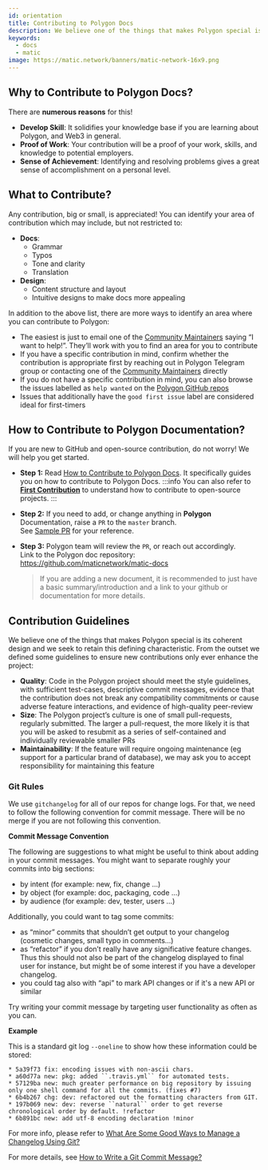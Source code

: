 ```yaml
---
id: orientation
title: Contributing to Polygon Docs
description: We believe one of the things that makes Polygon special is its coherent design and we seek to retain this defining characteristic.
keywords:
  - docs
  - matic
image: https://matic.network/banners/matic-network-16x9.png 
---
```


## **Why to Contribute to Polygon Docs?**

There are **numerous reasons** for this!
- **Develop Skill**: It solidifies your knowledge base if you are learning about Polygon, and Web3 in general.
- **Proof of Work**: Your contribution will be a proof of your work, skills, and knowledge to potential employers.
- **Sense of Achievement**: Identifying and resolving problems gives a great sense of accomplishment on a personal level.

## **What to Contribute?**
Any contribution, big or small, is appreciated! You can identify your area of contribution which may include, but not restricted to:
  - **Docs**:  
    - Grammar
    - Typos
    - Tone and clarity
    - Translation
  - **Design**:  
    - Content structure and layout
    - Intuitive designs to make docs more appealing

In addition to the above list, there are more ways to identify an area where you can contribute to Polygon:
  - The easiest is just to email one of the [Community Maintainers](/docs/contribute/community-maintainers) saying “I want to help!”. They’ll work with you to find an area for you to contribute
  - If you have a specific contribution in mind, confirm whether the contribution is appropriate first by reaching out in Polygon Telegram group or contacting one of the [Community Maintainers](/docs/contribute/community-maintainers) directly
  - If you do not have a specific contribution in mind, you can also browse the issues labelled as `help wanted` on the [Polygon GitHub repos](https://github.com/maticnetwork)
  - Issues that additionally have the `good first issue` label are considered ideal for first-timers

## **How to Contribute to Polygon Documentation?**
If you are new to GitHub and open-source contribution, do not worry! We will help you get started.
- **Step 1:** 
Read [How to Contribute to Polygon Docs](https://github.com/maticnetwork/matic-docs#how-to-contribute-to-polygon-wiki). It specifically guides you on how to contribute to Polygon Docs. 
:::info 
You can also refer to **[First Contribution](https://github.com/firstcontributions/first-contributions#first-contributions)** to understand how to contribute to open-source projects.
:::
- **Step 2:** 
If you need to add, or change anything in **Polygon** Documentation, raise a `PR` to the `master` branch.  
See [Sample PR](https://github.com/maticnetwork/matic-docs/pull/360) for your reference.

- **Step 3:** 
Polygon team will review the `PR`, or reach out accordingly.  
Link to the Polygon doc repository: https://github.com/maticnetwork/matic-docs
  > If you are adding a new document, it is recommended to just have a basic summary/introduction and a link to your github or documentation for more details.

## **Contribution Guidelines**

We believe one of the things that makes Polygon special is its coherent design and we seek to retain this defining characteristic. From the outset we defined some guidelines to ensure new contributions only ever enhance the project:

- **Quality**: Code in the Polygon project should meet the style guidelines, with sufficient test-cases, descriptive commit messages, evidence that the contribution does not break any compatibility commitments or cause adverse feature interactions, and evidence of high-quality peer-review
- **Size**: The Polygon project’s culture is one of small pull-requests, regularly submitted. The larger a pull-request, the more likely it is that you will be asked to resubmit as a series of self-contained and individually reviewable smaller PRs
- **Maintainability**: If the feature will require ongoing maintenance (eg support for a particular brand of database), we may ask you to accept responsibility for maintaining this feature

### Git Rules

We use `gitchangelog` for all of our repos for change logs. For that, we need to follow the following convention for commit message. There will be no merge if you are not following this convention.

**Commit Message Convention**

The following are suggestions to what might be useful to think about adding in your commit messages. You might want to separate roughly your commits into big sections:

- by intent (for example: new, fix, change ...)
- by object (for example: doc, packaging, code ...)
- by audience (for example: dev, tester, users ...)

Additionally, you could want to tag some commits:

- as “minor” commits that shouldn’t get output to your changelog (cosmetic changes, small typo in comments...)
- as “refactor” if you don’t really have any significative feature changes. Thus this should not also be part of the changelog displayed to final user for instance, but might be of some interest if you have a developer changelog.
- you could tag also with “api” to mark API changes or if it's a new API or similar

Try writing your commit message by targeting user functionality as often as you can.

**Example**

This is a standard git log `--oneline` to show how these information could be stored:

```
* 5a39f73 fix: encoding issues with non-ascii chars.
* a60d77a new: pkg: added ``.travis.yml`` for automated tests. 
* 57129ba new: much greater performance on big repository by issuing only one shell command for all the commits. (fixes #7)
* 6b4b267 chg: dev: refactored out the formatting characters from GIT.
* 197b069 new: dev: reverse ``natural`` order to get reverse chronological order by default. !refactor 
* 6b891bc new: add utf-8 encoding declaration !minor 
```

For more info, please refer to [What Are Some Good Ways to Manage a Changelog Using Git?](https://stackoverflow.com/questions/3523534/good-ways-to-manage-a-changelog-using-git/23047890#23047890)

For more details, see [How to Write a Git Commit Message?](https://chris.beams.io/posts/git-commit/)
